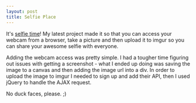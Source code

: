 ```yaml
---
layout: post
title: Selfie Place
---
```

It's <a href="http://rachelmcquirk.com/projects/selfie/index.html" target="_blank">selfie time</a>! My latest project made it so that you can access your webcam from a browser, take a picture and then upload it to imgur so you can share your awesome selfie with everyone.

Adding the webcam access was pretty simple. I had a tougher time figuring out issues with getting a screenshot - what I ended up doing was saving the image to a canvas and then adding the image url into a div. In order to upload the image to imgur I needed to sign up and add their API, then I used jQuery to handle the AJAX request.

No duck faces, please. ;)
